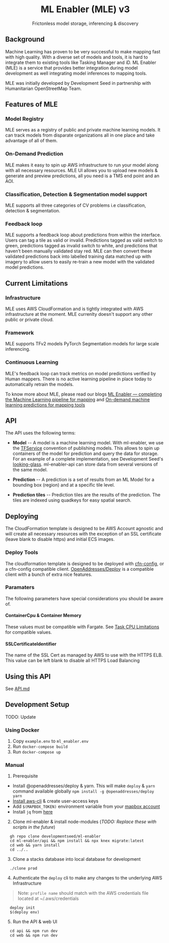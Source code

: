<h1 align=center>ML Enabler (MLE) v3</h1>

<p align=center>Frictonless model storage, inferencing & discovery</p>

## Background

Machine Learning has proven to be very successful to make mapping fast with high quality. With a diverse set of models and tools, it is hard to integrate them to existing tools like Tasking Manager and iD. ML Enabler (MLE) is a service that provides better integration during model development as well integrating model inferences to mapping tools.

MLE was initially developed by Development Seed in partnership with Humanitarian OpenStreetMap Team.

## Features of MLE

### Model Registry

MLE serves as a registry of public and private machine learning models. It can track models from disparate organizations all in one place and take advantage of all of them.

### On-Demand Prediction

MLE makes it easy to spin up AWS infrastructure to run your model along with all necessary resources. MLE UI allows you to upload new models & generate and preview predictions, all you need is a TMS end point and an AOI.

### Classification, Detection & Segmentation model support

MLE supports all three categories of CV problems i.e classification, detection & segmentation.

### Feedback loop

MLE supports a feedback loop about predictions from within the interface. Users can tag a tile as valid or invalid. Predictions tagged as valid switch to green, predictions tagged as invalid switch to white, and predictions that haven’t been manually validated stay red.
MLE can then convert these validated predictions back into labelled training data matched up with imagery to allow users to easily re-train a new model with the validated model predictions.

## Current Limitations

### Infrastructure

MLE uses AWS CloudFormation and is tightly integrated with AWS infrastructure at the moment. MLE currenlty doesn't support any other public or private cloud.

### Framework

MLE supports TFv2 models PyTorch Segmentation models for large scale inferencing.

### Continuous Learning

MLE's feedback loop can track metrics on model predictions verified by Human mappers. There is no active learning pipeline in place today to automatically retrain the models.

To know more about MLE, please read our blogs [ML Enabler — completing the Machine Learning pipeline for mapping](https://medium.com/devseed/ml-enabler-completing-the-machine-learning-pipeline-for-mapping-3aae94fa9e94) and [On-demand machine learning predictions for mapping tools](https://developmentseed.org/blog/2020-08-05-on-demand-machine-learning-predictions-for-mapping-tools)


## API

The API uses the following terms:
* **Model** --
A model is a machine learning model. With ml-enabler, we use the [TFService](https://www.tensorflow.org/tfx/tutorials/serving/rest_simple) convention of publishing models. This allows to spin up containers of the model for prediction and query the data for storage. For an example of a complete implementation, see Development Seed's [looking-glass](https://github.com/developmentseed/looking-glass-pub/). ml-enabler-api can store data from several versions of the same model.

* **Prediction** --
A prediction is a set of results from an ML Model for a bounding box (region) and at a specific tile level.

* **Prediction tiles** --
Prediction tiles are the results of the prediction. The tiles are indexed using quadkeys for easy spatial search.

## Deploying

The CloudFormation template is designed to be AWS Account agnostic and will create all necessary resources with
the exception of an SSL certificate (leave blank to disable https) and initial ECS images.

### Deploy Tools

The cloudformation template is designed to be deployed with [cfn-config](https://github.com/mapbox/cfn-config),
or a cfn-config compatible client.  [OpenAddresses/Deploy](https://github.com/openaddresses/deploy) is a compatible
client with a bunch of extra nice features.

### Paramaters

The following parameters have special considerations you should be aware of.

#### ContainerCpu & Container Memory

These values must be compatible with Fargate. See [Task CPU Limitations](https://docs.aws.amazon.com/AmazonECS/latest/developerguide/task-cpu-memory-error.html)
for compatible values.

#### SSLCertificateIdentifier

The name of the SSL Cert as managed by AWS to use with the HTTPS ELB.
This value can be left blank to disable all HTTPS Load Balancing

## Using this API

See [API.md](/API.md)

## Development Setup

TODO: Update
### Using Docker
1. Copy `example.env` to `ml_enabler.env`
1. Run `docker-compose build`
2. Run `docker-compose up`

### Manual

1. Prerequisite
  - Install @openaddresses/deploy & yarn. This will make `deploy` & `yarn` command available globally
    ```npm install -g @openaddresses/deploy yarn```
  - [Install aws-cli](https://aws.amazon.com/cli/) & create user-access keys
  - Add `$(MAPBOX_TOKEN)` environment variable from your [mapbox account](https://account.mapbox.com/)
  - Install `jq` from [here](https://stedolan.github.io/jq/download/)

2. Clone ml-enabler & install node-modules (*TODO: Replace these with scripts in the future*)
  ```
    gh repo clone developmentseed/ml-enabler
    cd ml-enabler/api && npm install && npx knex migrate:latest
    cd web && yarn install
    cd ../..
  ```
3. Clone a stacks database into local database for development
  ```
    ./clone prod
  ```
4. Authenticate the `deploy` cli to make any changes to the underlying AWS Infrastructure
  > Note: `profile name` should match with the AWS credentials file located at ~/.aws/credentials
  ```
    deploy init
    $(deploy env)
  ```
5. Run the API & web UI
  ```
    cd api && npm run dev
    cd web && npm run dev
  ```
